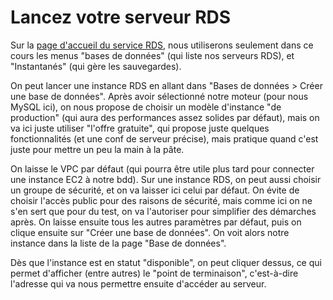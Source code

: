 # Lancez votre serveur RDS

Sur la [page d'accueil du service RDS](https://eu-west-3.console.aws.amazon.com/rds/home?region=eu-west-3#), nous utiliserons seulement dans ce cours les menus "bases de données" (qui liste nos serveurs RDS), et "Instantanés" (qui gère les sauvegardes).

On peut lancer une instance RDS en allant dans "Bases de données > Créer une base de données". Après avoir sélectionné notre moteur (pour nous MySQL ici), on nous propose de choisir un modèle d'instance "de production" (qui aura des performances assez solides par défaut), mais on va ici juste utiliser "l'offre gratuite", qui propose juste quelques fonctionnalités (et une conf de serveur précise), mais pratique quand c'est juste pour mettre un peu la main à la pâte.

On laisse le VPC par défaut (qui pourra être utile plus tard pour connecter une instance EC2 à notre bdd). Sur une instance RDS, on peut aussi choisir un groupe de sécurité, et on va laisser ici celui par défaut. On évite de choisir l'accès public pour des raisons de sécurité, mais comme ici on ne s'en sert que pour du test, on va l'autoriser pour simplifier des démarches après. On laisse ensuite tous les autres paramètres par défaut, puis on clique ensuite sur "Créer une base de données". On voit alors notre instance dans la liste de la page "Base de données".

Dès que l'instance est en statut "disponible", on peut cliquer dessus, ce qui permet d'afficher (entre autres) le "point de terminaison", c'est-à-dire l'adresse qui va nous permettre ensuite d'accéder au serveur.
